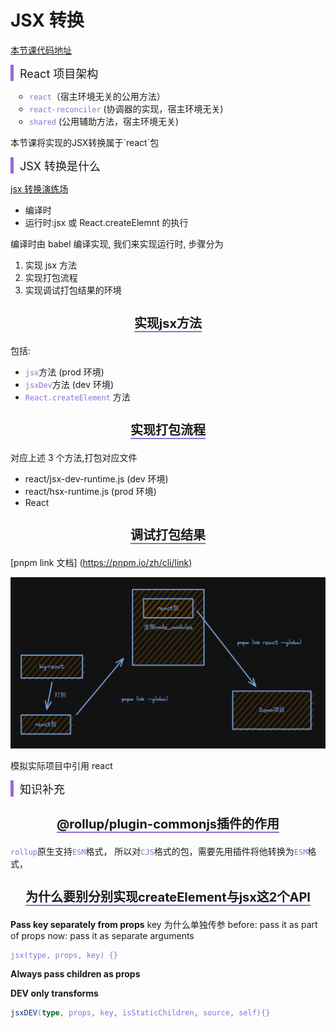 <head>
  <style>
    :root {
      --color-primary: rgb(145,109,213)
    }
    code {
      color: var(--color-primary) !important;
    }
  </style>
</head>

# JSX 转换

[本节课代码地址]()

<span  style="font-size: 18px; display: inline-block; padding-left: 10px; border-left: 5px solid rgb(145, 109, 213);">React 项目架构</span>

<ul style="list-style-type:circle; padding-left: 30px;">
  <li><code>react</code>（宿主环境无关的公用方法）</li>
 <li><code>react-reconciler</code> (协调器的实现，宿主环境无关)</li>
 <li><code>shared</code> (公用辅助方法，宿主环境无关)</li>
</ul>
本节课将实现的JSX转换属于`react`包

<span  style="font-size: 18px; display: inline-block; padding-left: 10px; border-left: 5px solid rgb(145, 109, 213);">JSX 转换是什么</span>

[jsx 转换演练场](https://babeljs.io/repl#?browsers=defaults&build=&builtIns=false&corejs=3.6&spec=false&loose=false&code_lz=DwEwlgbgfAjATAZmAenNIA&debug=false&forceAllTransforms=false&shippedProposals=false&circleciRepo=&evaluate=false&fileSize=false&timeTravel=false&sourceType=module&lineWrap=true&presets=react%2Cstage-2&prettier=false&targets=&version=7.19.5&externalPlugins=&assumptions=%7B%7D)

- 编译时
- 运行时:jsx 或 React.createElemnt 的执行

编译时由 babel 编译实现, 我们来实现运行时, 步骤分为

1. 实现 jsx 方法
2. 实现打包流程
3. 实现调试打包结果的环境

<h3 style="text-align:center;  font-size: 20px;font-weight: bold;"><span style="border-bottom: 2px solid rgb(145, 109,213);">实现jsx方法</span></h3>

包括:

- `jsx`方法 (prod 环境)
- `jsxDev`方法 (dev 环境)
- `React.createElement` 方法

<h3 style="text-align:center;  font-size: 20px;font-weight: bold;"><span style="border-bottom: 2px solid rgb(145, 109,213);">实现打包流程</span></h3>

对应上述 3 个方法,打包对应文件

- react/jsx-dev-runtime.js (dev 环境)
- react/hsx-runtime.js (prod 环境)
- React

<h3 style="text-align:center;  font-size: 20px;font-weight: bold;"><span style="border-bottom: 2px solid rgb(145, 109,213);">调试打包结果</span></h3>

[pnpm link 文档] (https://pnpm.io/zh/cli/link)

![link_pkg_to_global](images/link_pkg_to_global.png)

模拟实际项目中引用 react

<span  style="font-size: 18px; display: inline-block; padding-left: 10px; border-left: 5px solid rgb(145, 109, 213);">知识补充</span>

<h3 style="text-align:center;  font-size: 20px;font-weight: bold;"><span style="border-bottom: 2px solid rgb(145, 109,213);">@rollup/plugin-commonjs插件的作用</span></h3>

`rollup`原生支持`ESM`格式， 所以对`CJS`格式的包，需要先用插件将他转换为`ESM`格式，

<h3 style="text-align:center;  font-size: 20px;font-weight: bold;"><span style="border-bottom: 2px solid rgb(145, 109,213);">为什么要别分别实现createElement与jsx这2个API</span></h3>

**Pass key separately from props**
key 为什么单独传参
before: pass it as part of props
now: pass it as separate arguments

```t
jsx(type, props, key) {}
```

**Always pass children as props**

**DEV only transforms**

```ts
jsxDEV(type, props, key, isStaticChildren, source, self){}
```
